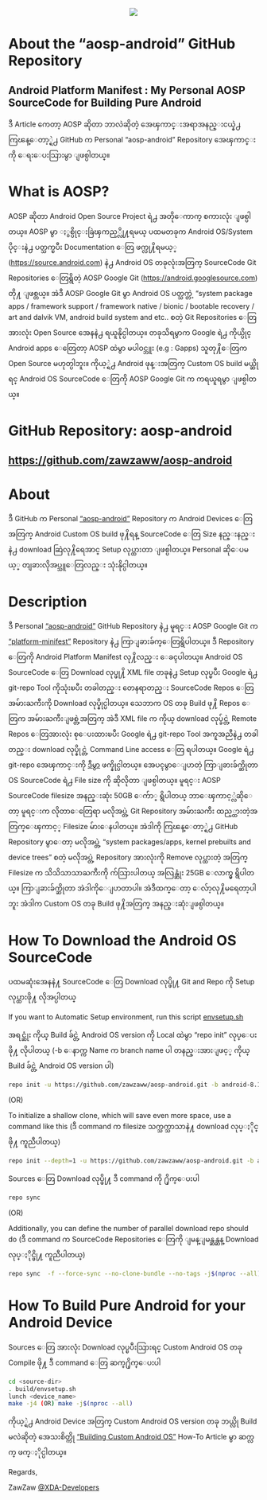 <p align="center"> 
  <img src="https://cdn-images-1.medium.com/max/800/1*8n61mSsv8cH32HmWU5G2Bw.png" /> 
</p>

# About the “aosp-android” GitHub Repository
## Android Platform Manifest : My Personal AOSP SourceCode for Building Pure Android

ဒီ Article ကေတာ့ AOSP ဆိုတာ ဘာလဲဆိုတဲ့ အေၾကာင္းအရာအနည္းငယ္နဲ႕ ကြၽန္ေတာ့္ရဲ႕ GitHub က Personal “aosp-android” Repository အေၾကာင္းကို ေရးေပးသြားမွာ ျဖစ္ပါတယ္။

# What is AOSP?
AOSP ဆိုတာ Android Open Source Project ရဲ႕ အတိုေကာက္ စကားလုံး ျဖစ္ပါတယ္။ AOSP မွာ ႏွစ္ပိုင္းခြဲၾကည့္လို႔ရမယ္ ပထမတခုက Android OS/System ပိုင္းနဲ႕ ပတ္သက္ၿပီး Documentation ေတြ ဖက္လု႔ိရမယ့္ (https://source.android.com) နဲ႕ Android OS တခုလုံးအတြက္ SourceCode Git Repositories ေတြရွိတဲ့ AOSP Google Git (https://android.googlesource.com) တို႔ ျဖစ္တယ္။ အဲဒီ AOSP Google Git မွာ Android OS ပတ္သက္တဲ့ “system package apps / framework support / framework native / bionic / bootable recovery / art and dalvik VM, android build system and etc.. စတဲ့ Git Repositories ေတြ အားလုံး Open Source အေနနဲ႕ ရယူနိုင္ပါတယ္။ တခုသိရမွာက Google ရဲ႕ ကိုယ္ပိုင္ Android apps ေတြေတာ့ AOSP ထဲမွာ မပါဝင္ဘူး (e.g : Gapps) သူတု႔ိေတြက Open Source မဟုတ္ပါဘူး။ ကိုယ့္ရဲ႕ Android ဖုန္းအတြက္ Custom OS build မယ္ဆိုရင္ Android OS SourceCode ေတြကို AOSP Google Git က ကရယူရမွာ ျဖစ္ပါတယ္။

# GitHub Repository: aosp-android
## https://github.com/zawzaww/aosp-android

# About
ဒီ GitHub က Personal [“aosp-android”](https://github.com/zawzaww/aosp-android) Repository က Android Devices ေတြအတြက္ Android Custom OS build ဖု႔ိရန္ SourceCode ေတြ Size နည္းနည္းနဲ႕ download ဆြဲလု႔ိရေအာင္ Setup လုပ္ထားတာ ျဖစ္ပါတယ္။ Personal ဆိုေပမယ့္ တျခားလိုအပ္သူေတြလည္း သုံးနိုင္ပါတယ္။

# Description
ဒီ Personal [“aosp-android”](https://github.com/zawzaww/aosp-android) GitHub Repository နဲ႕ မူရင္း AOSP Google Git က [“platform-minifest”](https://android.googlesource.com/platform/manifest) Repository နဲ႕ ကြာျခားခ်က္ေတြရွိပါတယ္။ ဒီ Repository ေတြကို Android Platform Manifest လု႔ိလည္း ေခၚပါတယ္။ Android OS SourceCode ေတြ Download လုပ္ဖု႔ိ XML file တခုနဲ႕ Setup လုပ္ၿပီး Google ရဲ႕ git-repo Tool ကိုသုံးၿပီး တခါတည္း တေနရာတည္း SourceCode Repos ေတြ အမ်ားႀကီးကို Download လုပ္နိုင္ပါတယ္။ သေဘာက OS တခု Build ဖု႔ိ Repos ေတြက အမ်ားႀကီးျဖစ္တဲ့အတြက္ အဲဒီ XML file က ကိုယ္ download လုပ္ခ်င္တဲ့ Remote Repos ေတြအားလုံး စုေပးထားၿပီး Google ရဲ႕ git-repo Tool အကူအညီနဲ႕ တခါတည္း download လုပ္နိုင္တဲ့ Command Line access ေတြ ရပါတယ္။ Google ရဲ႕ git-repo အေၾကာင္းကို [ဒီမွာ](https://medium.com/zawzaww/how-to-build-custom-android-os-for-android-devices-cf4bba4bb3a5) ဖက္နိုင္ပါတယ္။ အေပၚမွာေျပာတဲ့ ကြာျခားခ်က္ဆိုတာ OS SourceCode ရဲ႕ File size ကို ဆိုလိုတာ ျဖစ္ပါတယ္။ မူရင္း AOSP SourceCode filesize အနည္းဆုံး 50GB ေက်ာ္ ရွိပါတယ္ ဘာေၾကာင့္လဲဆိုေတာ့ မူရင္းက လိုတာေတြေရာ မလိုအပ္တဲ့ Git Repository အမ်ားႀကီး ထည့္ထားတဲ့အတြက္ေၾကာင့္ Filesize မ်ားေနပါတယ္။ အဲဒါကို ကြၽန္ေတာ့္ရဲ႕ GitHub Repository မွာေတာ့ မလိုအပ္တဲ့ “system packages/apps, kernel prebuilts and device trees” စတဲ့ မလိုအပ္တဲ့ Repository အားလုံးကို Remove လုပ္ထားတဲ့ အတြက္ Filesize က သိသိသာသာႀကီးကို က်သြားပါတယ္ အလြန္ဆုံး 25GB ေလာက္မွ ရွိပါတယ္။ ကြာျခားခ်က္ဆိုတာ အဲဒါကိုေျပာတာပါ။ အဲဒီထက္ေတာ့ ေလ်ာ့လု႔ိမရေတာ့ပါဘူး အဲဒါက Custom OS တခု Build ဖု႔ိအတြက္ အနည္းဆုံးျဖစ္ပါတယ္။

# How To Download the Android OS SourceCode
ပထမဆုံးအေနနဲ႔ SourceCode ေတြ Download လုပ္ဖို႔ Git and Repo ကို Setup လုပ္ထားဖို႔ လိုအပ္ပါတယ္

If you want to Automatic Setup environment, run this script [envsetup.sh](https://github.com/zawzaww/aosp-android/blob/android-8.1.0/envsetup/envsetup.sh)

အရင္ဆုံး ကိုယ္ Build ခ်င္တဲ့ Android OS version ကို Local ထဲမွာ “repo init” လုပ္ေပးဖို႔ လိုပါတယ္ (-b ေနာက္က Name က branch name ပါ တနည္းအားျဖင့္ ကိုယ္ Build ခ်င္တဲ့ Android OS version ပါ)

```bash
repo init -u https://github.com/zawzaww/aosp-android.git -b android-8.1.0
```

(OR)

To initialize a shallow clone, which will save even more space, use a command like this (ဒီ command က filesize သက္သက္သာသာနဲ႔ download လုပ္ႏိုင္ဖို႔ ကူညီပါတယ္)

```bash
repo init --depth=1 -u https://github.com/zawzaww/aosp-android.git -b android-8.1.0
```

Sources ေတြ Download လုပ္ဖို႔ ဒီ command ကို ႐ိုက္ေပးပါ

```bash
repo sync
```

(OR)

Additionally, you can define the number of parallel download repo should do (ဒီ command က SourceCode Repositories ေတြကို ျမန္ျမန္ဆန္ဆန္ Download လုပ္ႏိုင္ဖို႔ ကူညီပါတယ္)

```bash
repo sync  -f --force-sync --no-clone-bundle --no-tags -j$(nproc --all)
```

# How To Build Pure Android for your Android Device
Sources ေတြ အားလုံး Download လုပ္ၿပီးသြားရင္ Custom Android OS တခု Compile ဖို႔ ဒီ command ေတြ ဆက္႐ိုက္ေပးပါ

```bash
cd <source-dir>
. build/envsetup.sh
lunch <device_name>
make -j4 (OR) make -j$(nproc --all)
```

ကိုယ့္ရဲ႕ Android Device အတြက္ Custom Android OS version တခု ဘယ္လို Build မလဲဆိုတဲ့ အေသးစိတ္ကို [“Building Custom Android OS”](https://medium.com/zawzaww/how-to-build-custom-android-os-for-android-devices-cf4bba4bb3a5) How-To Article မွာ ဆက္လက္ ဖက္ႏိုင္ပါတယ္။


Regards,

ZawZaw [@XDA-Developers](https://forum.xda-developers.com/member.php?u=7581611)

